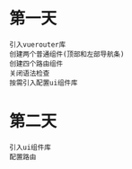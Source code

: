 # 第一天
```
引入vuerouter库
创建两个普通组件(顶部和左部导航条)
创建四个路由组件
关闭语法检查
按需引入配置ui组件库

```

# 第二天
```
引入ui组件库
配置路由
```